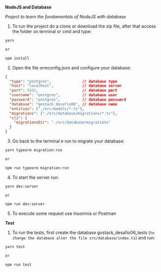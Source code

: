 **NodeJS and Database**

*Project to learn the fundamentals of NodeJS with database*

1. To run the project do a clone or download the zip file, after that access the folder on terminal
or cmd and type:

```bash
yarn

or

npm install
```

2. Open the file ormconfig.json and configure your database:

```json
{
  "type": "postgres",              // database type
  "host": "localhost",             // database server
  "port": 5432,                    // database port
  "username": "postgres",          // database user
  "password": "postgres",          // database password
  "database": "gostack_desafio06", // database name
  "entities": ["./src/models/*.ts"],
  "migrations": ["./src/database/migrations/*.ts"],
  "cli": {
    "migrationsDir": "./src/database/migrations"
  }
}
```

3. Go back to the terminal e run to migrate your database:

```bash
yarn typeorm migration:run

or

npm run typeorm migration:run
```

4. To start the server run:

```bash
yarn dev:server

or

npm run dev:server
```
5. To execute some request use Insomnia or Postman


**Test**

1. To run the tests, first create the database gostack_desafio06_tests (`to change the database alter the file src/database/index.ts`) and run:

```bash
yarn test

or

npm run test
```
